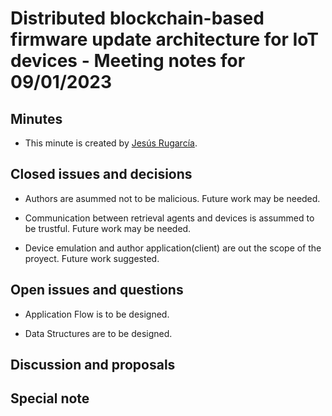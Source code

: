 # Distributed blockchain-based firmware update architecture for IoT devices - Meeting notes for 09/01/2023

## Minutes

- This minute is created by [Jesús Rugarcía](https://github.com/jesusrugarcia).

## Closed issues and decisions

- Authors are asummed not to be malicious. Future work may be needed.

- Communication between retrieval agents and devices is assummed to be trustful. Future work may be needed.

- Device emulation and author application(client) are out the scope of the proyect. Future work suggested.

## Open issues and questions

- Application Flow is to be designed.

- Data Structures are to be designed.

## Discussion and proposals

## Special note
